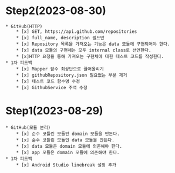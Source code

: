 # Step2(2023-08-30) #
    * GitHub(HTTP)
        * [x] GET, https://api.github.com/repositories
        * [x] full_name, description 필드만
        * [x] Repository 목록을 가져오는 기능은 data 모듈에 구현되어야 한다.
        * [x] data 모듈의 구현체는 모두 internal class로 선언한다.
        * [x]HTTP 요청을 통해 가져오는 구현체에 대한 테스트 코드를 작성한다.
    * 1차 피드백
        * [x] Mapper 함수 최상단으로 끌어올리기
        * [x] githubRepository.json 필요없는 부분 제거
        * [x] 테스트 코드 함수명 수정
        * [x] GithubService 주석 수정

# Step1(2023-08-29) #
    * GitHub(모듈 분리)
        * [x] 순수 코틀린 모듈인 domain 모듈을 만든다.
        * [x] 순수 코틀린 모듈인 data 모듈을 만든다.
        * [x] data 모듈은 domain 모듈에 의존해야 한다.
        * [x] app 모듈은 domain 모듈에 의존해야 한다.
    * 1차 피드백
        * [x] Android Studio linebreak 설정 추가
